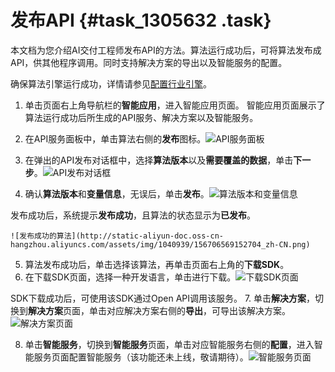 # 发布API {#task_1305632 .task}

本文档为您介绍AI交付工程师发布API的方法。算法运行成功后，可将算法发布成API，供其他程序调用。同时支持解决方案的导出以及智能服务的配置。

确保算法引擎运行成功，详情请参见[配置行业引擎](cn.zh-CN/快速开始-AI交付工程师/AI创作间/配置行业引擎.md#)。

1.  单击页面右上角导航栏的**智能应用**，进入智能应用页面。 智能应用页面展示了算法运行成功后所生成的API服务、解决方案以及智能服务。
2.  在API服务面板中，单击算法右侧的**发布**图标。![API服务面板](http://static-aliyun-doc.oss-cn-hangzhou.aliyuncs.com/assets/img/1040939/156706569152701_zh-CN.png)


3.  在弹出的API发布对话框中，选择**算法版本**以及**需要覆盖的数据**，单击**下一步**。![API发布对话框](http://static-aliyun-doc.oss-cn-hangzhou.aliyuncs.com/assets/img/1040939/156706569152702_zh-CN.png)


4.  确认**算法版本**和**变量信息**，无误后，单击**发布**。![算法版本和变量信息](http://static-aliyun-doc.oss-cn-hangzhou.aliyuncs.com/assets/img/1040939/156706569152703_zh-CN.png)

 发布成功后，系统提示**发布成功**，且算法的状态显示为**已发布**。

    ![发布成功的算法](http://static-aliyun-doc.oss-cn-hangzhou.aliyuncs.com/assets/img/1040939/156706569152704_zh-CN.png)

5.  算法发布成功后，单击选择该算法，再单击页面右上角的**下载SDK**。
6.  在下载SDK页面，选择一种开发语言，单击进行下载。![下载SDK页面](http://static-aliyun-doc.oss-cn-hangzhou.aliyuncs.com/assets/img/1040939/156706569152705_zh-CN.png)

 SDK下载成功后，可使用该SDK通过Open API调用该服务。
7.  单击**解决方案**，切换到**解决方案**页面，单击对应解决方案右侧的**导出**，可导出该解决方案。![解决方案页面](http://static-aliyun-doc.oss-cn-hangzhou.aliyuncs.com/assets/img/1040939/156706569152706_zh-CN.png)


8.  单击**智能服务**，切换到**智能服务**页面，单击对应智能服务右侧的**配置**，进入智能服务页面配置智能服务（该功能还未上线，敬请期待）。![智能服务页面](http://static-aliyun-doc.oss-cn-hangzhou.aliyuncs.com/assets/img/1040939/156706569152707_zh-CN.png)



